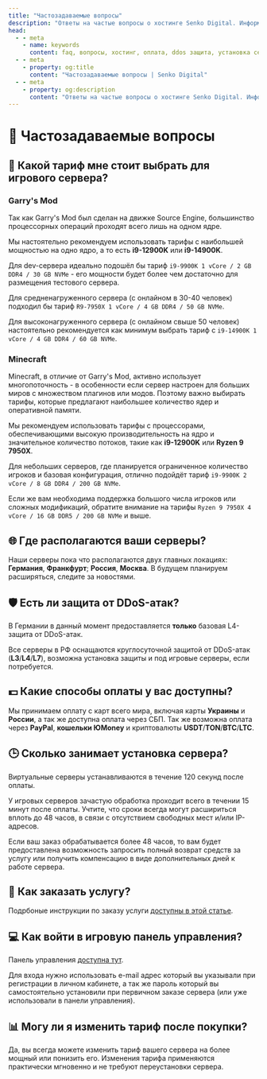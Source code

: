 ```yaml
---
title: "Частозадаваемые вопросы"
description: "Ответы на частые вопросы о хостинге Senko Digital. Информация о тарифах, способах оплаты, защите от DDoS-атак и сроках установки серверов."
head:
  - - meta
    - name: keywords
      content: faq, вопросы, хостинг, оплата, ddos защита, установка сервера, техподдержка, игровой хостинг, minecraft сервер, garrys mod сервер
  - - meta
    - property: og:title 
      content: "Частозадаваемые вопросы | Senko Digital"
  - - meta
    - property: og:description
      content: "Ответы на частые вопросы о хостинге Senko Digital. Информация о тарифах, способах оплаты, защите от DDoS-атак и сроках установки серверов."
---
```


# 🤔 Частозадаваемые вопросы

## 🤔 Какой тариф мне стоит выбрать для игрового сервера?

### Garry's Mod

Так как Garry's Mod был сделан на движке Source Engine, большинство процессорных операций проходят всего лишь на одном ядре.

Мы настоятельно рекомендуем использовать тарифы с наибольшей мощностью на одно ядро, а то есть **i9-12900K** или **i9-14900K**.

Для dev-сервера идеально подошёл бы тариф `i9-9900K 1 vCore / 2 GB DDR4 / 30 GB NVMe` - его мощности будет более чем достаточно для размещения тестового сервера.

Для средненагруженного сервера (с онлайном в 30-40 человек) подходил бы тариф `R9-7950X 1 vCore / 4 GB DDR4 / 50 GB NVMe`.

Для высоконагруженного сервера (с онлайном свыше 50 человек) настоятельно рекомендуется как минимум выбрать тариф с `i9-14900K 1 vCore / 4 GB DDR4 / 60 GB NVMe`.

### Minecraft

Minecraft, в отличие от Garry's Mod, активно использует многопоточность - в особенности если сервер настроен для больших миров с множеством плагинов или модов. Поэтому важно выбирать тарифы, которые предлагают наибольшее количество ядер и оперативной памяти.

Мы рекомендуем использовать тарифы с процессорами, обеспечивающими высокую производительность на ядро и значительное количество потоков, такие как **i9-12900K** или **Ryzen 9 7950X**.

Для небольших серверов, где планируется ограниченное количество игроков и базовая конфигурация, отлично подойдёт тариф `i9-9900K 2 vCore / 8 GB DDR4 / 200 GB NVMe`.

Если же вам необходима поддержка большого числа игроков или сложных модификаций, обратите внимание на тарифы `Ryzen 9 7950X 4 vCore / 16 GB DDR5 / 200 GB NVMe` и выше.

## 🌐 Где располагаются ваши серверы?

Наши серверы пока что располагаются  двух главных локациях: **Германия**, **Франкфурт**; **Россия**, **Москва**. В будущем планируем расширяться, следите за новостями.

## 🛡️ Есть ли защита от DDoS-атак?

В Германии в данный момент предоставляется **только** базовая L4-защита от DDoS-атак.

Все серверы в РФ оснащаются круглосуточной защитой от DDoS-атак (**L3**/**L4**/**L7**), возможна установка защиты и под игровые серверы, если потребуется.

## 💵 Какие способы оплаты у вас доступны?

Мы принимаем оплату с карт всего мира, включая карты **Украины** и **России**, а так же доступна оплата через СБП. Так же возможна оплата через **PayPal**, **кошельки ЮMoney** и криптовалюты **USDT**/**TON**/**BTC**/**LTC**.

## 🕒 Сколько занимает установка сервера?

Виртуальные серверы устанавливаются в течение 120 секунд после оплаты.

У игровых серверов зачастую обработка проходит всего в течении 15 минут после оплаты.
Учтите, что сроки всегда могут расшириться вплоть до 48 часов, в связи с отсутствием свободных мест и/или IP-адресов.

Если ваш заказ обрабатывается более 48 часов, то вам будет предоставлена возможность запросить полный возврат средств за услугу или получить компенсацию в виде дополнительных дней к работе сервера.

## 🛒 Как заказать услугу?

Подрбоные инструкции по заказу услуги [доступны в этой статье](/personal-area/vps-order).

## 💻 Как войти в игровую панель управления?

Панель управления [доступна тут](https://panel.senko.digital/auth/login).

Для входа нужно использовать e-mail адрес который вы указывали при регистрации в личном кабинете, а так же пароль который вы самостоятельно установили при первичном заказе сервера (или уже использовали в панели управления).

## 📊 Могу ли я изменить тариф после покупки?

Да, вы всегда можете изменить тариф вашего сервера на более мощный или понизить его. Изменения тарифа применяются практически мгновенно и не требуют переустановки сервера.